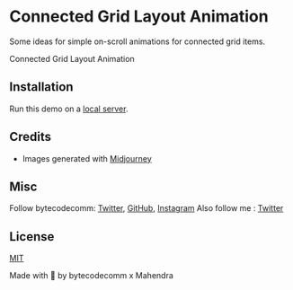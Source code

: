 # Connected Grid Layout Animation

Some ideas for simple on-scroll animations for connected grid items.

Connected Grid Layout Animation


## Installation

Run this demo on a [local server](https://developer.mozilla.org/en-US/docs/Learn/Common_questions/Tools_and_setup/set_up_a_local_testing_server).

## Credits

- Images generated with [Midjourney](https://midjourney.com)

## Misc

Follow bytecodecomm: [Twitter](http://www.twitter.com/bytecodecomm),  [GitHub](https://github.com/mahendraDew), [Instagram](https://www.instagram.com/bytecodecomm/)
Also follow me : [Twitter](http://www.twitter.com/mahendra_Dew)

## License
[MIT](LICENSE)

Made with :blue_heart:  by bytecodecomm x Mahendra





